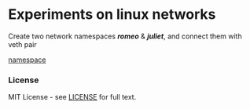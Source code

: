 # Experiments on linux networks

Create two network namespaces ***romeo*** & ***juliet***, and connect them with veth pair  

[namespace](namespace/README.md)


### License
MIT License - see [LICENSE](LICENSE) for full text.